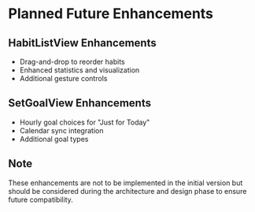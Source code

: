 # Planned Future Enhancements

## HabitListView Enhancements
- Drag-and-drop to reorder habits
- Enhanced statistics and visualization
- Additional gesture controls

## SetGoalView Enhancements
- Hourly goal choices for "Just for Today"
- Calendar sync integration
- Additional goal types

## Note
These enhancements are not to be implemented in the initial version but should be considered during the architecture and design phase to ensure future compatibility. 
